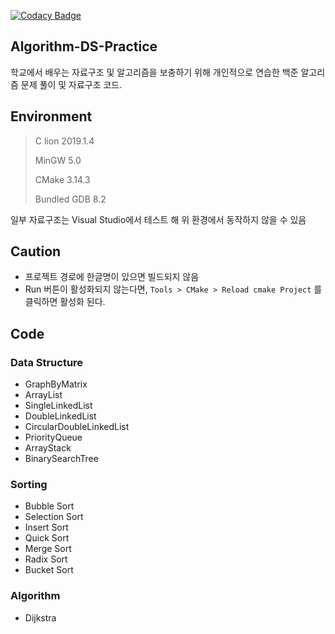 [![Codacy Badge](https://api.codacy.com/project/badge/Grade/be9293a02a0f4ed6ad175b2be06f0b91)](https://app.codacy.com/app/jopemachine/Algorithm-DS-Practice?utm_source=github.com&utm_medium=referral&utm_content=jopemachine/Algorithm-DS-Practice&utm_campaign=Badge_Grade_Dashboard)

<h2>Algorithm-DS-Practice</h2>
학교에서 배우는 자료구조 및 알고리즘을 보충하기 위해 개인적으로 연습한 백준 알고리즘 문제 풀이 및 자료구조 코드.

<h2>Environment</h2>

>C lion 2019.1.4
>
>MinGW 5.0
>
>CMake 3.14.3
>
>Bundled GDB 8.2

일부 자료구조는 Visual Studio에서 테스트 해 위 환경에서 동작하지 않을 수 있음


<h2>Caution</h2>


- 프로젝트 경로에 한글명이 있으면 빌드되지 않음
- Run 버튼이 활성화되지 않는다면,  `Tools > CMake > Reload cmake Project` 를 클릭하면 활성화 된다.

<h2>Code</h2>

<h3>Data Structure</h3>

* GraphByMatrix
* ArrayList
* SingleLinkedList
* DoubleLinkedList
* CircularDoubleLinkedList
* PriorityQueue
* ArrayStack
* BinarySearchTree

<h3>Sorting</h3>

* Bubble Sort
* Selection Sort
* Insert Sort
* Quick Sort
* Merge Sort
* Radix Sort
* Bucket Sort

<h3>Algorithm</h3>

* Dijkstra
